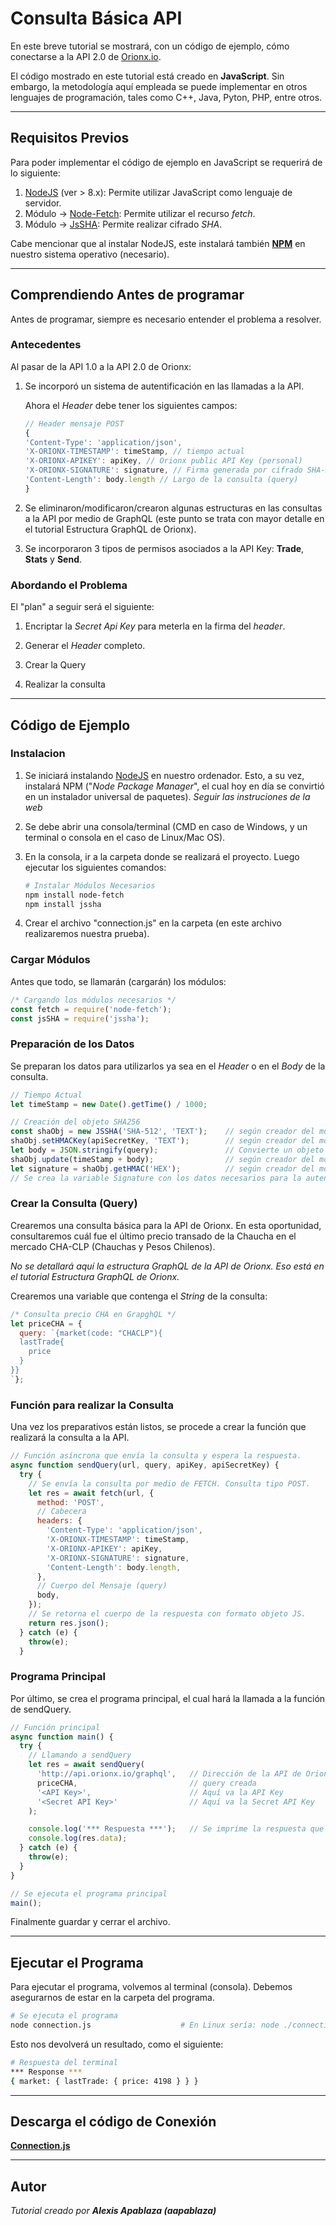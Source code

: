 **Consulta Básica API**
===

En este breve tutorial se mostrará, con un código de ejemplo, cómo conectarse a la API 2.0 de [Orionx.io](http://orionx.io).

El código mostrado en este tutorial está creado en **JavaScript**. Sin embargo, la metodología aquí empleada se puede implementar en otros lenguajes de programación, tales como C++, Java, Pyton, PHP, entre otros.

---
## **Requisitos Previos**

Para poder implementar el código de ejemplo en JavaScript se requerirá de lo siguiente:

1. [NodeJS](https://nodejs.org/es/) (ver > 8.x): Permite utilizar JavaScript como lenguaje de servidor.
2. Módulo -> [Node-Fetch](https://github.com/bitinn/node-fetch): Permite utilizar el recurso *fetch*.
3. Módulo -> [JsSHA](https://github.com/Caligatio/jsSHA): Permite realizar cifrado *SHA*.

Cabe mencionar que al instalar NodeJS, este instalará también [**NPM**](https://www.npmjs.com/) en nuestro sistema operativo (necesario).

---
## **Comprendiendo Antes de programar**

Antes de programar, siempre es necesario entender el problema a resolver.

### **Antecedentes**

Al pasar de la API 1.0 a la API 2.0 de Orionx:

1. Se incorporó un sistema de autentificación en las llamadas a la API.

    Ahora el *Header* debe tener los siguientes campos:
    ```Javascript
    // Header mensaje POST
    {
    'Content-Type': 'application/json',
    'X-ORIONX-TIMESTAMP': timeStamp, // tiempo actual
    'X-ORIONX-APIKEY': apiKey, // Orionx public API Key (personal)
    'X-ORIONX-SIGNATURE': signature, // Firma generada por cifrado SHA-256
    'Content-Length': body.length // Largo de la consulta (query)
    }
    ```
2. Se eliminaron/modificaron/crearon algunas estructuras en las consultas a la API por medio de GraphQL (este punto se trata con mayor detalle en el tutorial Estructura GraphQL de Orionx).
3. Se incorporaron 3 tipos de permisos asociados a la API Key: **Trade**, **Stats** y **Send**.

### **Abordando el Problema**

El "plan" a seguir será el siguiente:

1. Encriptar la *Secret Api Key* para meterla en la firma del *header*.

2. Generar el *Header* completo.

3. Crear la Query

4. Realizar la consulta

---
## **Código de Ejemplo**

### **Instalacion**

1. Se iniciará instalando [NodeJS](https://nodejs.org/es/) en nuestro ordenador. Esto, a su vez, instalará NPM ("*Node Package Manager*", el cual hoy en día se convirtió en un instalador universal de paquetes).
*Seguir las instruciones de la web*

2. Se debe abrir una consola/terminal (CMD en caso de Windows, y un terminal o consola en el caso de Linux/Mac OS).

3. En la consola, ir a la carpeta donde se realizará el proyecto. Luego ejecutar los siguientes comandos:

    ```bash
    # Instalar Módulos Necesarios
    npm install node-fetch
    npm install jssha
    ```

4. Crear el archivo "connection.js" en la carpeta (en este archivo realizaremos nuestra prueba).

### **Cargar Módulos**

Antes que todo, se llamarán (cargarán) los módulos:

```Javascript
/* Cargando los módulos necesarios */
const fetch = require('node-fetch');
const jsSHA = require('jssha');
```

### **Preparación de los Datos**

Se preparan los datos para utilizarlos ya sea en el *Header* o en el *Body* de la consulta.

```Javascript
// Tiempo Actual
let timeStamp = new Date().getTime() / 1000;

// Creación del objeto SHA256
const shaObj = new JSSHA('SHA-512', 'TEXT');    // según creador del módulo
shaObj.setHMACKey(apiSecretKey, 'TEXT');        // según creador del módulo
let body = JSON.stringify(query);               // Convierte un objeto JS en String
shaObj.update(timeStamp + body);                // según creador del módulo
let signature = shaObj.getHMAC('HEX');          // según creador del módulo
// Se crea la variable Signature con los datos necesarios para la autentificación encriptados. Este mezcla la Secret Key con el tiempo actual y la consulta a realizar.


```

### **Crear la Consulta (Query)**

Crearemos una consulta básica para la API de Orionx. En esta oportunidad, consultaremos cuál fue el último precio transado de la Chaucha en el mercado CHA-CLP (Chauchas y Pesos Chilenos).

*No se detallará aquí la estructura GraphQL de la API de Orionx. Eso está en el tutorial Estructura GraphQL de Orionx.*

Crearemos una variable que contenga el *String* de la consulta:

```Javascript
/* Consulta precio CHA en GrapghQL */
let priceCHA = {
  query: `{market(code: "CHACLP"){
  lastTrade{
    price
  }
}}
`};
```

### **Función para realizar la Consulta**

Una vez los preparativos están listos, se procede a crear la función que realizará la consulta a la API.

```Javascript
// Función asíncrona que envía la consulta y espera la respuesta.
async function sendQuery(url, query, apiKey, apiSecretKey) {
  try {
    // Se envía la consulta por medio de FETCH. Consulta tipo POST.
    let res = await fetch(url, {
      method: 'POST',
      // Cabecera
      headers: {
        'Content-Type': 'application/json',
        'X-ORIONX-TIMESTAMP': timeStamp,
        'X-ORIONX-APIKEY': apiKey,
        'X-ORIONX-SIGNATURE': signature,
        'Content-Length': body.length,
      },
      // Cuerpo del Mensaje (query)
      body,
    });
    // Se retorna el cuerpo de la respuesta con formato objeto JS.
    return res.json();
  } catch (e) {
    throw(e);
  }

```

### **Programa Principal**

Por último, se crea el programa principal, el cual hará la llamada a la función de sendQuery.

```Javascript
// Función principal
async function main() {
  try {
    // Llamando a sendQuery
    let res = await sendQuery(
      'http://api.orionx.io/graphql',   // Dirección de la API de Orionx
      priceCHA,                         // query creada
      '<API Key>',                      // Aquí va la API Key
      '<Secret API Key>'                // Aquí va la Secret API Key
    );

    console.log('*** Respuesta ***');   // Se imprime la respuesta que llega
    console.log(res.data);
  } catch (e) {
    throw(e);
  }
}

// Se ejecuta el programa principal
main();
```

Finalmente guardar y cerrar el archivo.

---
## **Ejecutar el Programa**

Para ejecutar el programa, volvemos al terminal (consola). Debemos asegurarnos de estar en la carpeta del programa.

```bash
# Se ejecuta el programa
node connection.js                    # En Linux sería: node ./connection.js
```

Esto nos devolverá un resultado, como el siguiente:
```bash
# Respuesta del terminal
*** Response ***
{ market: { lastTrade: { price: 4198 } } }
```
---
## **Descarga el código de Conexión**

[**Connection.js**](https://raw.githubusercontent.com/orionsoft/orionx-developers-tutorials/master/tutorials/codes/connection.js)

---
## Autor

*Tutorial creado por **Alexis Apablaza (aapablaza)***
